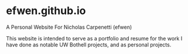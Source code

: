 # efwen.github.io
A Personal Website For Nicholas Carpenetti (efwen)

This website is intended to serve as a portfolio and resume for the work I have done as notable UW Bothell projects, and as personal projects.
